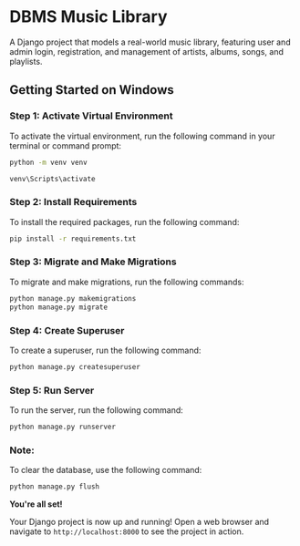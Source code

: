 # **DBMS Music Library**

A Django project that models a real-world music library, featuring user and admin login, registration, and management of artists, albums, songs, and playlists.

## **Getting Started on Windows**

### Step 1: Activate Virtual Environment

To activate the virtual environment, run the following command in your terminal or command prompt:
```bash
python -m venv venv
```
```bash
venv\Scripts\activate
```

### Step 2: Install Requirements

To install the required packages, run the following command:

```bash
pip install -r requirements.txt
```

### Step 3: Migrate and Make Migrations

To migrate and make migrations, run the following commands:

```bash
python manage.py makemigrations
python manage.py migrate
```

### Step 4: Create Superuser

To create a superuser, run the following command:

```bash
python manage.py createsuperuser
```

### Step 5: Run Server

To run the server, run the following command:

```bash
python manage.py runserver
```

### Note:
To clear the database, use the following command:

```bash
python manage.py flush
```

**You're all set!**

Your Django project is now up and running! Open a web browser and navigate to `http://localhost:8000` to see the project in action.
